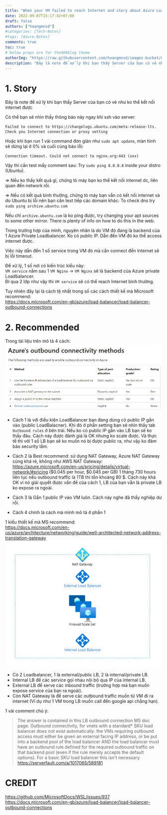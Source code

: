 ```yaml
---
title: "When your VM failed to reach Internet and story about Azure Load Balancer"
date: 2022-09-07T15:17:42+07:00
draft: false
authors: ["hoangmnsd"]
#categories: [Tech-Notes]
#tags: [Azure,Notes]
comments: true
toc: true
# below props are for the404blog theme
authorImg: "https://raw.githubusercontent.com/hoangmnsd/images-bucket/master/static/images/hoangmsnd-avatar001.jpg"
description: "Đây là note để xử lý khi bạn thấy Server của bạn có vẻ như ko thể kết nối internet được"
---
```


# 1. Story

Đây là note để xử lý khi bạn thấy Server của bạn có vẻ như ko thể kết nối internet được

Có thể bạn sẽ nhìn thấy thông báo này ngay khi ssh vào server:  
```
Failed to connect to https://changelogs.ubuntu.com/meta-release-lts. Check you Internet connection or proxy setting
```
Hoặc khi bạn run 1 vài command đơn giản như `sudo apt update`, màn hình sẽ dừng lại ở 0% và cuối cùng báo lỗi:
```
Connection timeout. Could not connect to nginx.org:443 (xxx)
```

Vậy thì cần test mấy comment sau:
Try `sudo ping 8.8.8.8` inside your distro (Ubuntu).

=> Nếu ko thấy kết quả gì, chứng tỏ máy bạn ko thể kết nối internet dc, liên quan đến network rồi.

=> Nếu có kết quả bình thường, chứng tỏ máy bạn vẫn có kết nối internet và do Ubuntu bị lỗi nên bạn cần test tiếp các domain khác:
To check dns try `sudo ping archive.ubuntu.com`

Nếu chỉ `archive.ubuntu.com` là ko ping được, try changing your apt sources to some other mirror. There is plenty of info on how to do this in the web.

Trong trường hợp của mình, nguyên nhân là do VM đó đang là backend của 1 Azure Private Loadbalancer. Ko có public IP.
Dẫn đến VM đó ko thể access internet được.  

Việc này dẫn đến 1 số service trong VM đó mà cần connect đến Internet sẽ bị lỗi timeout. 

Để xử lý, 1 số nơi có kiến trúc kiểu này:  
`VM service` nằm sau 1 `VM Nginx` -> `VM Nginx` sẽ là backend của Azure private Loadbalancer.  
Đi qua 2 lớp như vậy thì `VM service` sẽ có thể reach Internet bình thường. 

Tuy nhiên đây lại là cách tệ nhất trong số các cách thiết kế mà Microsoft recommend:  
https://docs.microsoft.com/en-gb/azure/load-balancer/load-balancer-outbound-connections

# 2. Recommended

Trong tài liệu trên mô tả 4 cách:  
![](https://raw.githubusercontent.com/hoangmnsd/images-bucket/master/static/images/azure-outbound-medthod.jpg)

- Cách 1 là với điều kiện LoadBalancer bạn đang dùng có public IP gắn vào (public LoadBalacner). Khi đó ở phần setting bạn sẽ nhìn thấy tab `Outbound rules` ở bên trái. Nếu ko có public IP gắn vào LB bạn sẽ ko thấy đâu.
Cách này được đánh giá là OK nhưng ko scale được. Và thực tế thì với 1 số LB bạn sẽ ko muốn nó bị được public ra, như vậy ko đảm bảo security lắm.

- Cách 2 là Best recommend: sử dụng NAT Gateway, Azure NAT Gateway cũng khá rẻ, không như AWS NAT Gateway:
https://azure.microsoft.com/en-us/pricing/details/virtual-network/#pricing 
($0.045 per hour, $0.045 per GB) 1 tháng 730 hours liên tục nếu outbound traffic là 1TB thì tốn khoảng 80 $. 
Cách này khá OK vì nó giải quyết được vấn đề của cách 1, LB của bạn vẫn là private LB ko expose ra ngoài. 

- Cách 3 là Gắn 1 public IP vào VM luôn. Cách này nghe đã thấy nghiệp dư rồi.

- Cách 4 chính là cách mà mình mô tả ở phần 1

1 kiểu thiết kế mà MS recommend:  
https://docs.microsoft.com/en-us/azure/architecture/networking/guide/well-architected-network-address-translation-gateway
![](https://raw.githubusercontent.com/hoangmnsd/images-bucket/master/static/images/auzre-natgw.jpg)
- Có 2 Loadbalancer, 1 là external/public LB, 2 là internal/private LB.  
- Internal LB để các service gọi nhau nội bộ qua IP của internal LB.  
- External LB để serve các inbound traffic (trường hợp mà bạn muốn expose service của bạn ra ngoài).  
- Còn NAT Gateway là để serve các outbound traffic muốn từ VM đi ra internet (Ví dụ như 1 VM trong LB muốn call đến google api chẳng hạn).


1 vài comment chú ý:  
> The answer is contained in this LB outbound connection MS doc page. Outbound connectivity, for vnets with a standard* SKU load balancer does not exist automatically: the VMs requiring outbound access must either be given an external facing IP address, or be put into a backend pool of the load balancer AND the load balancer must have an outbound rule defined for the required outbound traffic on that backend pool (even if the rule merely accepts the default options). For a basic SKU load balancer this isn't necessary.  
https://serverfault.com/a/1017065/589181


# CREDIT

https://github.com/MicrosoftDocs/WSL/issues/937  
https://docs.microsoft.com/en-gb/azure/load-balancer/load-balancer-outbound-connections  
